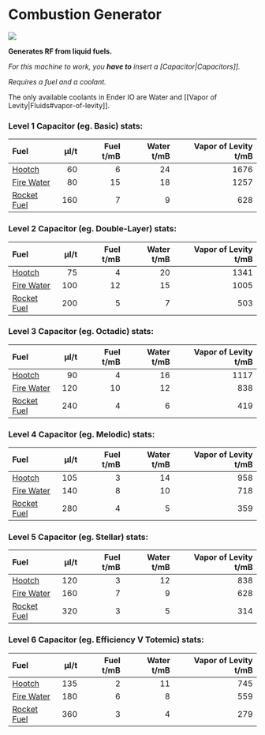 # Combustion Generator
![](renders/combustion_generator.png)

**Generates RF from liquid fuels.**

*For this machine to work, you **have to** insert a [Capacitor|Capacitors]].*

*Requires a fuel and a coolant.*

The only available coolants in Ender IO are Water and [[Vapor of Levity|Fluids#vapor-of-levity]].

### Level 1 Capacitor (eg. Basic) stats:

| Fuel                                | µI/t | Fuel t/mB | Water t/mB | Vapor of Levity t/mB |
| :---------------------------------- | ---: | --------: | ---------: | -------------------: |
| [Hootch](Fluids.md#hootch)          |   60 |         6 |         24 |                 1676 |
| [Fire Water](Fluids.md#fire-water)  |   80 |        15 |         18 |                 1257 |
| [Rocket Fuel](Fluids.md#fire-water) |  160 |         7 |          9 |                  628 |

### Level 2 Capacitor (eg. Double-Layer) stats:

| Fuel                                | µI/t | Fuel t/mB | Water t/mB | Vapor of Levity t/mB |
| :---------------------------------- | ---: | --------: | ---------: | -------------------: |
| [Hootch](Fluids.md#hootch)          |   75 |         4 |         20 |                 1341 |
| [Fire Water](Fluids.md#fire-water)  |  100 |        12 |         15 |                 1005 |
| [Rocket Fuel](Fluids.md#fire-water) |  200 |         5 |          7 |                  503 |

### Level 3 Capacitor (eg. Octadic) stats:

| Fuel                                | µI/t | Fuel t/mB | Water t/mB | Vapor of Levity t/mB |
| :---------------------------------- | ---: | --------: | ---------: | -------------------: |
| [Hootch](Fluids.md#hootch)          |   90 |         4 |         16 |                 1117 |
| [Fire Water](Fluids.md#fire-water)  |  120 |        10 |         12 |                  838 |
| [Rocket Fuel](Fluids.md#fire-water) |  240 |         4 |          6 |                  419 |

### Level 4 Capacitor (eg. Melodic) stats:

| Fuel                                | µI/t | Fuel t/mB | Water t/mB | Vapor of Levity t/mB |
| :---------------------------------- | ---: | --------: | ---------: | -------------------: |
| [Hootch](Fluids.md#hootch)          |  105 |         3 |         14 |                  958 |
| [Fire Water](Fluids.md#fire-water)  |  140 |         8 |         10 |                  718 |
| [Rocket Fuel](Fluids.md#fire-water) |  280 |         4 |          5 |                  359 |

### Level 5 Capacitor (eg. Stellar) stats:

| Fuel                                | µI/t | Fuel t/mB | Water t/mB | Vapor of Levity t/mB |
| :---------------------------------- | ---: | --------: | ---------: | -------------------: |
| [Hootch](Fluids.md#hootch)          |  120 |         3 |         12 |                  838 |
| [Fire Water](Fluids.md#fire-water)  |  160 |         7 |          9 |                  628 |
| [Rocket Fuel](Fluids.md#fire-water) |  320 |         3 |          5 |                  314 |

### Level 6 Capacitor (eg. Efficiency V Totemic) stats:

| Fuel                                | µI/t | Fuel t/mB | Water t/mB | Vapor of Levity t/mB |
| :---------------------------------- | ---: | --------: | ---------: | -------------------: |
| [Hootch](Fluids.md#hootch)          |  135 |         2 |         11 |                  745 |
| [Fire Water](Fluids.md#fire-water)  |  180 |         6 |          8 |                  559 |
| [Rocket Fuel](Fluids.md#fire-water) |  360 |         3 |          4 |                  279 |